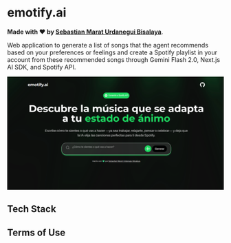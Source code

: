# emotify.ai

**Made with ❤️ by [Sebastian Marat Urdanegui Bisalaya](https://sebastianurdanegui.vercel.app/)**.

Web application to generate a list of songs that the agent recommends based on your preferences or feelings and create a Spotify playlist in your account from these recommended songs through Gemini Flash 2.0, Next.js AI SDK, and Spotify API.

![emotify.ai web app](./public/emotify%20web.png)

## **Tech Stack**

## **Terms of Use**
